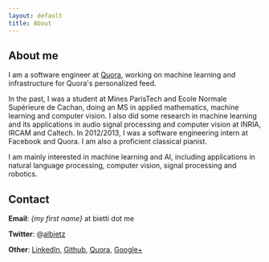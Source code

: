 ```yaml
---
layout: default
title: About
---
```

## About me

I am a software engineer at [Quora](http://www.quora.com), working on machine learning and infrastructure for Quora's personalized feed.

In the past, I was a student at Mines ParisTech and Ecole Normale Supérieure de Cachan, doing an MS in applied mathematics, machine learning and computer vision. I also did some research in machine learning and its applications in audio signal processing and computer vision at INRIA, IRCAM and Caltech. In 2012/2013, I was a software engineering intern at Facebook and Quora. I am also a proficient classical pianist.

I am mainly interested in machine learning and AI, including applications in natural language processing, computer vision, signal processing and robotics.

## Contact

**Email**: *{my first name}* at bietti dot me

**Twitter**: @[albietz](http://twitter.com/albietz)

**Other**: [LinkedIn](http://www.linkedin.com/profile/view?id=16112341), [Github](http://github.com/albietz), [Quora](http://www.quora.com/Alberto-Bietti), [Google+](http://plus.google.com/116808720266961485910/)
